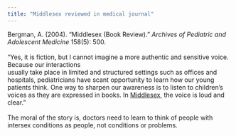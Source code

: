 ```yaml
---
title: "Middlesex reviewed in medical journal"
---
```


Bergman, A. (2004). &#8220;Middlesex (Book Review).&#8221; _Archives of Pediatric and Adolescent Medicine_ 158(5): 500.<br><br>&#8220;Yes, it is fiction, but I cannot imagine a more authentic and sensitive voice. Because our interactions<br>usually take place in limited and structured settings such as offices and hospitals, pediatricians have scant opportunity to learn how our young patients think. One way to sharpen our awareness is to listen to children’s voices as they are expressed in books. In <a href="http://www.amazon.com/exec/obidos/ASIN/0312422156/intersexsocietyo?dev-t=mason-wrapper%26camp=2025%26link_code=xm2" target="_blank">Middlesex</a>, the voice is loud and clear.&#8221;<br><br>The moral of the story is, doctors need to learn to think of people with intersex conditions as people, not conditions or problems.